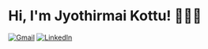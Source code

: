 # Hi, I'm Jyothirmai Kottu! 👩🏻‍💻

<p>
	<a href="mailto:jyothirmaikottu@gmail.com"><img src="https://img.icons8.com/bubbles/50/000000/gmail.png" title='Gmail' alt="Gmail"/></a>
	<a href="https://www.linkedin.com/in/jyothirmaikottu/"><img src="https://img.icons8.com/bubbles/50/000000/linkedin.png" title='LinkedIn' alt="LinkedIn"/></a>

</p>
